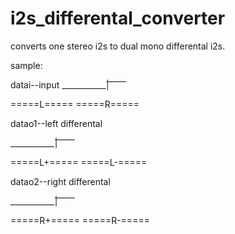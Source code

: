 # i2s_differental_converter
converts one stereo i2s to dual mono differental i2s. 

sample:

datai--input
___________| ͞ ͞ ͞ ͞ ͞ ͞ ͞

=====L===== =====R=====

datao1--left differental

___________| ͞ ͞ ͞ ͞ ͞ ͞ ͞

=====L+===== =====L-=====

datao2--right differental

___________| ͞ ͞ ͞ ͞ ͞ ͞ ͞

=====R+===== =====R-=====
